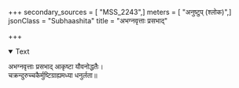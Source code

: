 +++
secondary_sources = [ "MSS_2243",]
meters = [ "अनुष्टुप् (श्लोक)",]
jsonClass = "Subhaashita"
title = "अभग्नवृत्ताः प्रसभाद्"

+++

<details open><summary>Text</summary>

अभग्नवृत्ताः प्रसभाद् आकृष्टा यौवनोद्धतैः।  
चक्रन्दुरुच्चकैर्मुष्टिग्राह्यमध्या धनुर्लता॥
</details>
